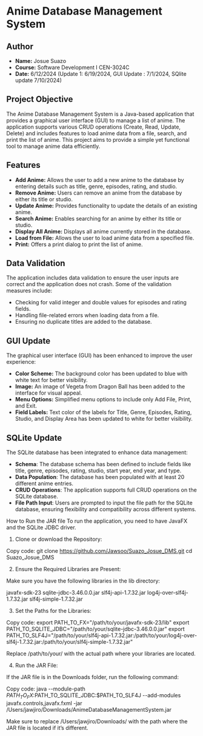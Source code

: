 # Anime Database Management System

## Author
- **Name:** Josue Suazo
- **Course:** Software Development I CEN-3024C
- **Date:** 6/12/2024 (Update 1: 6/19/2024, GUI Update : 7/1/2024, SQlite update 7/10/2024)

## Project Objective
The Anime Database Management System is a Java-based application that provides a graphical user interface (GUI) to manage a list of anime. The application supports various CRUD operations (Create, Read, Update, Delete) and includes features to load anime data from a file, search, and print the list of anime. This project aims to provide a simple yet functional tool to manage anime data efficiently.

## Features
- **Add Anime:** Allows the user to add a new anime to the database by entering details such as title, genre, episodes, rating, and studio.
- **Remove Anime:** Users can remove an anime from the database by either its title or studio.
- **Update Anime:** Provides functionality to update the details of an existing anime.
- **Search Anime:** Enables searching for an anime by either its title or studio.
- **Display All Anime:** Displays all anime currently stored in the database.
- **Load from File:** Allows the user to load anime data from a specified file.
- **Print:** Offers a print dialog to print the list of anime.
  
## Data Validation
The application includes data validation to ensure the user inputs are correct and the application does not crash. Some of the validation measures include:
- Checking for valid integer and double values for episodes and rating fields.
- Handling file-related errors when loading data from a file.
- Ensuring no duplicate titles are added to the database.

## GUI Update
The graphical user interface (GUI) has been enhanced to improve the user experience:
- **Color Scheme:** The background color has been updated to blue with white text for better visibility.
- **Image:** An image of Vegeta from Dragon Ball has been added to the interface for visual appeal.
- **Menu Options:** Simplified menu options to include only Add File, Print, and Exit.
- **Field Labels:** Text color of the labels for Title, Genre, Episodes, Rating, Studio, and Display Area has been updated to white for better visibility.

## SQLite Update
The SQLite database has been integrated to enhance data management:

- **Schema**: The database schema has been defined to include fields like title, genre, episodes, rating, studio, start year, end year, and type.
- **Data Population**: The database has been populated with at least 20 different anime entries.
- **CRUD Operations**: The application supports full CRUD operations on the SQLite database.
- **File Path Input**: Users are prompted to input the file path for the SQLite database, ensuring flexibility and compatibility across different systems.

How to Run the JAR file
To run the application, you need to have JavaFX and the SQLite JDBC driver. 

1. Clone or download the Repository:

Copy code:
git clone https://github.com/Jawsoo/Suazo_Josue_DMS.git
cd Suazo_Josue_DMS

2. Ensure the Required Libraries are Present:

Make sure you have the following libraries in the lib directory:

javafx-sdk-23
sqlite-jdbc-3.46.0.0.jar
slf4j-api-1.7.32.jar
log4j-over-slf4j-1.7.32.jar
slf4j-simple-1.7.32.jar

3. Set the Paths for the Libraries:

Copy code:
export PATH_TO_FX="/path/to/your/javafx-sdk-23/lib"
export PATH_TO_SQLITE_JDBC="/path/to/your/sqlite-jdbc-3.46.0.0.jar"
export PATH_TO_SLF4J="/path/to/your/slf4j-api-1.7.32.jar:/path/to/your/log4j-over-slf4j-1.7.32.jar:/path/to/your/slf4j-simple-1.7.32.jar"

Replace /path/to/your/ with the actual path where your libraries are located.

4. Run the JAR File:

If the JAR file is in the Downloads folder, run the following command:

Copy code:
java --module-path $PATH_TO_FX:$PATH_TO_SQLITE_JDBC:$PATH_TO_SLF4J --add-modules javafx.controls,javafx.fxml -jar /Users/jawjiro/Downloads/AnimeDatabaseManagementSystem.jar

Make sure to replace /Users/jawjiro/Downloads/ with the path where the JAR file is located if it’s different.
